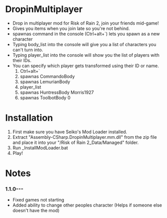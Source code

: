 # DropinMultiplayer
* Drop in multiplayer mod for Risk of Rain 2, join your friends mid-game!
* Gives you items when you join late so you're not behind.
* spawnas command in the console (Ctrl+alt+`) lets you spawn as a new character
* Typing body_list into the console will give you a list of characters you can't turn into.
* Typing player_list into the console will show you the list of players with their IDs.
* You can specify which player gets transformed using their ID or name.
  1. Ctrl+alt+`
  2. spawnas CommandoBody
  3. spawnas LemurianBody
  4. player_list 
  5. spawnas HuntressBody Morris1927
  6. spawnas ToolbotBody 0

# Installation
 1. First make sure you have Seiko's Mod Loader installed.
 2. Extract "Assembly-CSharp.DropinMultiplayer.mm.dll" from the zip file and place it into your "/Risk of Rain 2_Data/Managed" folder.
 3. Run _InstallModLoader.bat
 4. Play!

# Notes
### 1.1.0---
* Fixed games not starting
* Added ability to change other peoples character (Helps if someone else doesn't have the mod)
